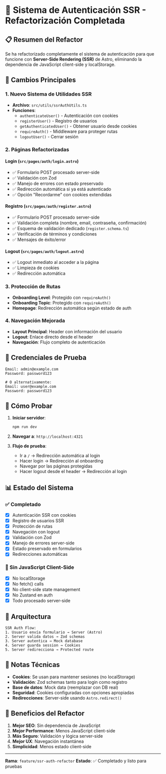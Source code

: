 # 🔐 Sistema de Autenticación SSR - Refactorización Completada

## 📋 Resumen del Refactor

Se ha refactorizado completamente el sistema de autenticación para que funcione con **Server-Side Rendering (SSR)** de Astro, eliminando la dependencia de JavaScript client-side y localStorage.

## 🎯 Cambios Principales

### 1. **Nuevo Sistema de Utilidades SSR**
- **Archivo**: `src/utils/ssrAuthUtils.ts`
- **Funciones**:
  - `authenticateUser()` - Autenticación con cookies
  - `registerUser()` - Registro de usuarios
  - `getAuthenticatedUser()` - Obtener usuario desde cookies
  - `requireAuth()` - Middleware para proteger rutas
  - `logoutUser()` - Cerrar sesión

### 2. **Páginas Refactorizadas**

#### Login (`src/pages/auth/login.astro`)
- ✅ Formulario POST procesado server-side
- ✅ Validación con Zod
- ✅ Manejo de errores con estado preservado
- ✅ Redirección automática si ya está autenticado
- ✅ Opción "Recordarme" con cookies extendidas

#### Registro (`src/pages/auth/register.astro`)
- ✅ Formulario POST procesado server-side
- ✅ Validación completa (nombre, email, contraseña, confirmación)
- ✅ Esquema de validación dedicado (`register.schema.ts`)
- ✅ Verificación de términos y condiciones
- ✅ Mensajes de éxito/error

#### Logout (`src/pages/auth/logout.astro`)
- ✅ Logout inmediato al acceder a la página
- ✅ Limpieza de cookies
- ✅ Redirección automática

### 3. **Protección de Rutas**
- **Onboarding Level**: Protegido con `requireAuth()`
- **Onboarding Topic**: Protegido con `requireAuth()`
- **Homepage**: Redirección automática según estado de auth

### 4. **Navegación Mejorada**
- **Layout Principal**: Header con información del usuario
- **Logout**: Enlace directo desde el header
- **Navegación**: Flujo completo de autenticación

## 🧪 Credenciales de Prueba

```
Email: admin@example.com
Password: password123

# O alternativamente:
Email: user@example.com
Password: password123
```

## 🚀 Cómo Probar

1. **Iniciar servidor**:
   ```bash
   npm run dev
   ```

2. **Navegar a**: `http://localhost:4321`

3. **Flujo de prueba**:
   - Ir a `/` → Redirección automática al login
   - Hacer login → Redirección al onboarding
   - Navegar por las páginas protegidas
   - Hacer logout desde el header → Redirección al login

## 📊 Estado del Sistema

### ✅ Completado
- [x] Autenticación SSR con cookies
- [x] Registro de usuarios SSR
- [x] Protección de rutas
- [x] Navegación con logout
- [x] Validación con Zod
- [x] Manejo de errores server-side
- [x] Estado preservado en formularios
- [x] Redirecciones automáticas

### 🔄 Sin JavaScript Client-Side
- [x] No localStorage
- [x] No fetch() calls
- [x] No client-side state management
- [x] No Zustand en auth
- [x] Todo procesado server-side

## 🔧 Arquitectura

```
SSR Auth Flow:
1. Usuario envía formulario → Server (Astro)
2. Server valida datos → Zod schemas
3. Server autentica → Mock database
4. Server guarda session → Cookies
5. Server redirecciona → Protected route
```

## 📝 Notas Técnicas

- **Cookies**: Se usan para mantener sesiones (no localStorage)
- **Validación**: Zod schemas tanto para login como registro
- **Base de datos**: Mock data (reemplazar con DB real)
- **Seguridad**: Cookies configuradas con opciones apropiadas
- **Redirecciones**: Server-side usando `Astro.redirect()`

## 🎉 Beneficios del Refactor

1. **Mejor SEO**: Sin dependencia de JavaScript
2. **Mejor Performance**: Menos JavaScript client-side
3. **Más Seguro**: Validación y lógica server-side
4. **Mejor UX**: Navegación instantánea
5. **Simplicidad**: Menos estado client-side

---

**Rama**: `feature/ssr-auth-refactor`
**Estado**: ✅ Completado y listo para pruebas 